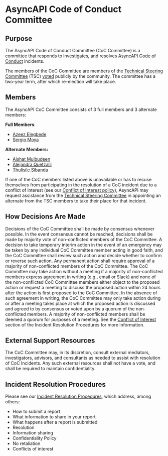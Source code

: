 # AsyncAPI Code of Conduct Committee

## Purpose

The AsyncAPI Code of Conduct Committee (CoC Committee) is a committee that responds to investigates, and resolves [AsyncAPI Code of Conduct](https://github.com/asyncapi/community/blob/master/CODE_OF_CONDUCT.md) incidents.

The members of the CoC Committee are members of the [Technical Steering Committee](https://www.asyncapi.com/community/tsc) (TSC) [voted](https://github.com/orgs/asyncapi/discussions/682#discussioncomment-7498209) publicly by the community. The committee has a two-year term, after which re-election will take place.

## Members

The AsyncAPI CoC Committee consists of 3 full members and 3 alternate members:

**Full Members**:

- [Azeez Elegbede](https://github.com/acethecreator)
- [Sergio Moya](https://github.com/smoya)

**Alternate Members:** 

- [Aishat Muibudeen](https://github.com/mayaleeeee)
- [Alejandra Quetzalli](https://github.com/alequetzalli)
- [Thulisile Sibanda](https://github.com/thulieblack)

If one of the CoC members listed above is unavailable or has to recuse themselves from participating in the resolution of a CoC incident due to a conflict of interest (see our [Conflict of Interest policy](*)), AsyncAPI may request assistance from the [Technical Steering Committee](https://www.asyncapi.com/community/tsc) in appointing an alternate from the TSC members to take their place for that incident.

## How Decisions Are Made

Decisions of the CoC Committee shall be made by consensus whenever possible.  In the event consensus cannot be reached, decisions shall be made by majority vote of non-conflicted members of the CoC Committee.  A decision to take temporary interim action in the event of an emergency may be taken by any individual CoC Committee member acting in good faith, and the CoC Committee shall review such action and decide whether to confirm or reverse such action.  Any permanent action shall require approval of a majority of non-conflicted members of the CoC Committee.  The CoC Committee may take action without a meeting if a majority of non-conflicted members express agreement in writing (e.g., email or Slack) and none of the non-conflicted CoC Committee members either object to the proposed action or request a meeting to discuss the proposed action within 24 hours after the action is first proposed to the CoC Committee. In the absence of such agreement in writing, the CoC Committee may only take action during or after a meeting takes place at which the proposed action is discussed and agreed to by consensus or voted upon by a quorum of the non-conflicted members.  A majority of non-conflicted members shall be deemed a quorum for purposes of a meeting.  See the [Conflict of Interest](*) section of the Incident Resolution Procedures for more information.

## External Support Resources

The CoC Committee may, in its discretion, consult external mediators, investigators, advisors, and consultants as needed to assist with resolution of CoC Incidents. Any such external resources shall not have a vote, and shall be required to maintain confidentiality.

## Incident Resolution Procedures

Please see our [Incident Resolution Procedures](coc-incident-resolution-procedures.md), which address, among others: 

- How to submit a report
- What information to share in your report
- What happens after a report is submitted
- Resolution
- Information sharing
- Confidentiality Policy
- No retaliation
- Conflicts of interest
